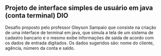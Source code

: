 ## Projeto de interface simples de usuário em java (conta terminal) DIO

Desafio proposto pelo professor Gleyson Sampaio que consiste na criação de uma interface de terminal em java, que simula a tela de um sistema de cadastro bancario e o mesmo exibe informações de saida de acordo com os dados de entrada digitados. Os dados sugeridos são: nome do cliente, agência, número da conta e saldo. 
